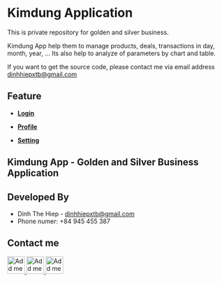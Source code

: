 # Kimdung Application

This is private repository for golden and silver business.

Kimdung App help them to manage products, deals, transactions in day, month, year, ...
Its also help to analyze of parameters by chart and table.

If you want to get the source code, please contact me via email address dinhhiepxtb@gmail.com

## Feature

+ **[Login]()**

+ **[Profile]()**

+ **[Setting]()**


## Kimdung App -  Golden and Silver Business Application

## Developed By

+ Dinh The Hiep - <dinhhiepxtb@gmail.com>
+ Phone numer: +84 945 455 387

## Contact me

<a href="https://www.facebook.com/hoangtuga99/">
  <img alt="Add me to Linkedin" src="https://raw.githubusercontent.com/hiepdth/Repo_Desciption/master/.android/images/facebook_icon.png" height="40" width="40"/>
</a>


<a href="https://github.com/hiepdth/">
  <img alt="Add me to Linkedin" src="https://raw.githubusercontent.com/hiepdth/Repo_Desciption/master/.android/images/github_icon.png" height="40" width="40"/>
</a>

<a href="https://www.linkedin.com/in/hiep-dinh-0415971b2/">
  <img alt="Add me to Linkedin" src="https://raw.githubusercontent.com/hiepdth/Repo_Desciption/master/.android/images/linkedin_icon.png" height="40" width="40"/>
</a>
